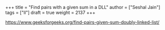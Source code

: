 +++
title = "Find pairs with a given sum in a DLL"
author = ["Seshal Jain"]
tags = ["ll"]
draft = true
weight = 2137
+++

<https://www.geeksforgeeks.org/find-pairs-given-sum-doubly-linked-list/>
